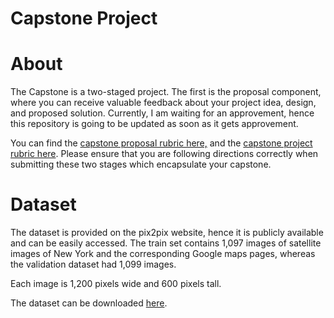 # Capstone Project

# About

The Capstone is a two-staged project. The first is the proposal component, where you can receive valuable feedback about your project idea, design, and proposed solution. Currently, I am waiting for an approvement, hence this repository is going to be updated as soon as it gets approvement.

You can find the [capstone proposal rubric here,](https://review.udacity.com/#!/rubrics/410/view) and the [capstone project rubric here](https://review.udacity.com/#!/rubrics/108/view). Please ensure that you are following directions correctly when submitting these two stages which encapsulate your capstone.

# Dataset

The dataset is provided on the pix2pix website, hence it is publicly available and can be easily accessed. The train set contains 1,097 images of satellite images of New York and the corresponding Google maps pages, whereas the validation dataset had 1,099 images.

Each image is 1,200 pixels wide and 600 pixels tall.

The dataset can be downloaded [here](http://efrosgans.eecs.berkeley.edu/pix2pix/datasets/maps.tar.gz).